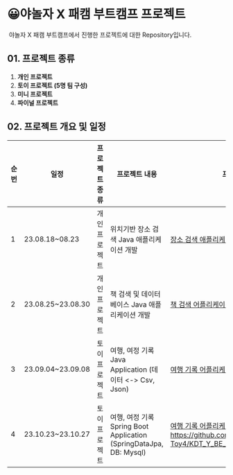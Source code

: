 # 😀야놀자 X 패캠 부트캠프 프로젝트

​	야놀자 X 패캠 부트캠프에서 진행한 프로젝트에 대한 Repository입니다.

## 01. 프로젝트 종류

1. **개인 프로젝트**
2. **토이 프로젝트 (5명 팀 구성)**
3. **미니 프로젝트**
4. **파이널 프로젝트**



## 02. 프로젝트 개요 및 일정

| 순번 | 일정              | 프로젝트 종류 | 프로젝트 내용                                  | 프로젝트 페이지 |
| ---- | ----------------- | ------------- | ---------------------------------------------- | -------|
| 1    | 23.08.18~08.23    | 개인 프로젝트 | 위치기반 장소 검색 Java 애플리케이션 개발      | [장소 검색 애플리케이션 페이지](https://github.com/wocjf0513/yanolja-fastcampus-project/blob/main/KDT_Y_BE_Java_Assignment1/README.md) |
| 2    | 23.08.25~23.08.30 | 개인 프로젝트 | 책 검색 및 데이터베이스 Java 애플리케이션 개발 | [책 검색 어플리케이션 페이지](https://github.com/wocjf0513/yanolja-fastcampus-project/blob/main/KDT_Y_BE_Java_Assignment2/README.md)|
| 3    | 23.09.04~23.09.08 | 토이 프로젝트 | 여행, 여정 기록 Java Application (데이터 <-> Csv, Json) |[여행 기록 어플리케이션 페이지](./KDT_Y_BE_Toy_Project/README.md)|
| 4    | 23.10.23~23.10.27 | 토이 프로젝트 | 여행, 여정 기록 Spring Boot Application (SpringDataJpa, DB: Mysql) |[여행 기록 어플리케이션 페이지](https://github.com/FastCampusKDTBackend-Toy4/KDT_Y_BE_Toy_Project2)https://github.com/FastCampusKDTBackend-Toy4/KDT_Y_BE_Toy_Project2)|

